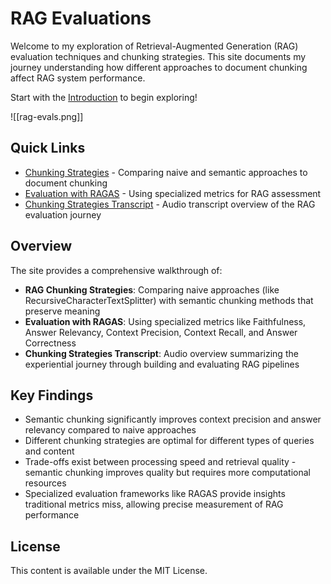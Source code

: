# RAG Evaluations

Welcome to my exploration of Retrieval-Augmented Generation (RAG) evaluation techniques and chunking strategies. This site documents my journey understanding how different approaches to document chunking affect RAG system performance.

Start with the [Introduction](intro.md) to begin exploring!

![[rag-evals.png]]

## Quick Links

- [Chunking Strategies](rag-chunking-strategies.md) - Comparing naive and semantic approaches to document chunking
- [Evaluation with RAGAS](rag-evaluation-with-ragas.md) - Using specialized metrics for RAG assessment
- [Chunking Strategies Transcript](rag-chunking-strategies-transcript.md) - Audio transcript overview of the RAG evaluation journey

## Overview

The site provides a comprehensive walkthrough of:

- **RAG Chunking Strategies**: Comparing naive approaches (like RecursiveCharacterTextSplitter) with semantic chunking methods that preserve meaning
- **Evaluation with RAGAS**: Using specialized metrics like Faithfulness, Answer Relevancy, Context Precision, Context Recall, and Answer Correctness
- **Chunking Strategies Transcript**: Audio overview summarizing the experiential journey through building and evaluating RAG pipelines

## Key Findings

- Semantic chunking significantly improves context precision and answer relevancy compared to naive approaches
- Different chunking strategies are optimal for different types of queries and content
- Trade-offs exist between processing speed and retrieval quality - semantic chunking improves quality but requires more computational resources
- Specialized evaluation frameworks like RAGAS provide insights traditional metrics miss, allowing precise measurement of RAG performance

## License

This content is available under the MIT License.
